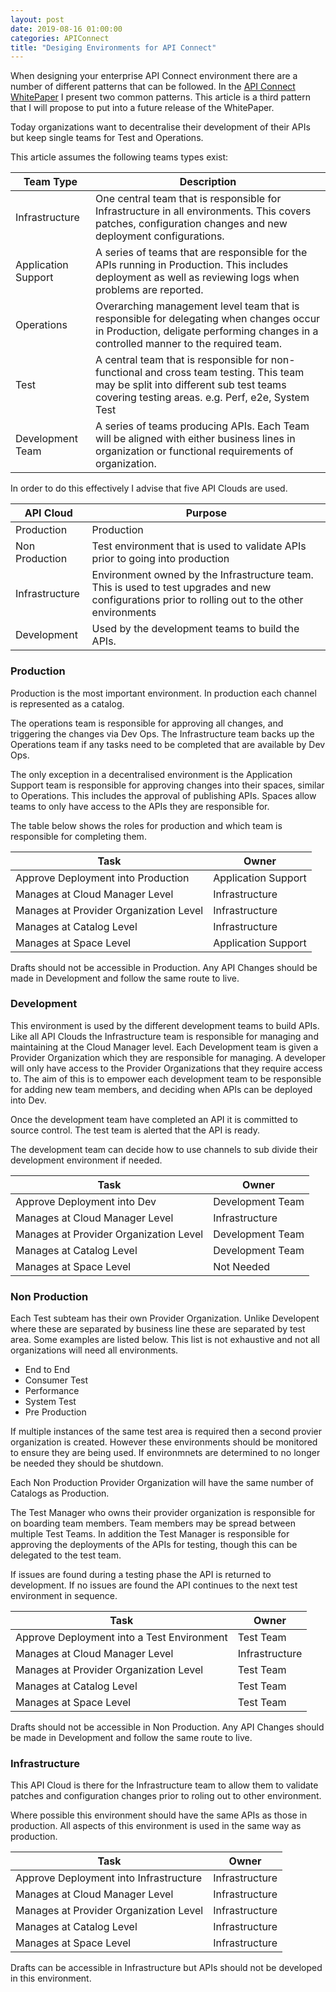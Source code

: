 ```yaml
---
layout: post
date: 2019-08-16 01:00:00
categories: APIConnect
title: "Desiging Environments for API Connect"
---
```


When designing your enterprise API Connect environment there are a number of different patterns that can be followed.  In the [API Connect WhitePaper](https://www.ibm.com/downloads/cas/30YERA2R) I present two common patterns. This article is a third pattern that I will propose to put into a future release of the WhitePaper.


<!--more-->

Today organizations want to decentralise their development of their APIs but keep single teams for Test and Operations.

This article assumes the following teams types exist:

| Team Type           | Description                                                                                                                                                                            |
| ------------------- | -------------------------------------------------------------------------------------------------------------------------------------------------------------------------------------- |
| Infrastructure      | One central team that is responsible for Infrastructure in all environments. This covers patches, configuration changes and new deployment configurations.                                 |
| Application Support | A series of teams that are responsible for the APIs running in Production. This includes deployment as well as reviewing logs when problems are reported.                              |
| Operations          | Overarching management level team that is responsible for delegating  when changes occur in Production, deligate performing changes in a controlled manner to the required team.      |
| Test                | A central team that is responsible for non-functional and cross team testing. This team may be split into different sub test teams covering testing areas. e.g. Perf, e2e, System Test |
| Development Team    | A series of teams producing APIs. Each Team will be aligned with either business lines in organization or functional requirements of organization.                                                                                    |

In order to do this effectively I advise that five API Clouds are used.

| API Cloud      | Purpose |
| -------------- | ----------------------------------------------------------------------------------------------------------------------------------------------------------- |
| Production     | Production                                                                                                                                                  |
| Non Production | Test environment that is used to validate APIs prior to going into production                                                                               |
| Infrastructure | Environment owned by the Infrastructure team. This is used to test upgrades and new configurations prior to rolling out to the other environments |
| Development            | Used by the development teams to build the APIs.                                                                                                            |

### Production

Production is the most important environment. In production each channel is represented as a catalog.

The operations team is responsible for approving all changes, and triggering the changes via Dev Ops. The Infrastructure team backs up the Operations team if any tasks need to be completed that are available by Dev Ops.

The only exception in a decentralised environment is the  Application Support team is responsible for approving changes into their spaces, similar to Operations. This includes the approval of publishing APIs.  Spaces allow teams to only have access to the APIs they are responsible for.

The table below shows the roles for production and which team is responsible for completing them.

| Task                                   | Owner                     |
| -------------------------------------- | ------------------------- |
| Approve Deployment into Production     | Application Support |
| Manages at Cloud Manager Level         | Infrastructure |
| Manages at Provider Organization Level | Infrastructure |
| Manages at Catalog Level               | Infrastructure |
| Manages at Space Level                 | Application Support |


 Drafts should not be accessible in Production. Any API Changes should be made in Development and follow the same route to live.

### Development

This environment is used by the different development teams to build APIs. Like all API Clouds the  Infrastructure team is responsible for managing and maintaining at the Cloud Manager level.  Each Development team is given a Provider Organization which they are responsible for managing. A developer will only have access to the Provider Organizations that they require access to.  The aim of this is to empower each development team to be responsible for adding new team members, and deciding when APIs can be deployed into Dev.

Once the development team have  completed an API it is committed to source control. The test team is alerted that the API is ready.

The development team can decide how to use channels to sub divide their development environment if needed.

| Task                                   | Owner                     |
| -------------------------------------- | ------------------------- |
| Approve Deployment into Dev            | Development Team          |
| Manages at Cloud Manager Level         | Infrastructure            |
| Manages at Provider Organization Level | Development Team          |
| Manages at Catalog Level               | Development Team          |
| Manages at Space Level                 | Not Needed               |

### Non Production

Each Test subteam has their own Provider Organization. Unlike Developent where these are separated by business line these are separated by test area. Some examples are listed below. This list is not exhaustive and not all organizations will need all environments.

-   End to End
-   Consumer Test
-   Performance
-   System Test
-   Pre Production

If multiple instances of the same test area is required then a second provier organization is created. However these environments should be monitored to ensure they are being used. If environmnets are determined to no longer be needed they should be shutdown.

Each Non Production Provider Organization will have the same number of Catalogs as Production.

The Test Manager who owns their provider organization is responsible for on boarding team members. Team members may be spread between multiple Test Teams. In addition the Test Manager is responsible for approving the deployments of the APIs for testing, though this can be delegated to the test team.

 If issues are found during a testing phase the API is returned to development. If no issues are found the API continues to the next test environment in sequence.

| Task                                       | Owner                     |
| ------------------------------------------ | ------------------------- |
| Approve Deployment into a Test Environment | Test Team                 |
| Manages at Cloud Manager Level             | Infrastructure |
| Manages at Provider Organization Level     | Test Team                 |
| Manages at Catalog Level                   | Test Team                 |
| Manages at Space Level                     | Test Team                 |

 Drafts should not be accessible in Non Production. Any API Changes should be made in Development and follow the same route to live.

### Infrastructure

This API Cloud is there for the Infrastructure team to allow them to validate patches and configuration changes prior to roling out to other environment.

Where possible this environment should have the same APIs as those in production. All aspects of this environment is used in the same way as production.

| Task                                   | Owner                     |
| -------------------------------------- | ------------------------- |
| Approve Deployment into Infrastructure | Infrastructure |
| Manages at Cloud Manager Level         | Infrastructure |
| Manages at Provider Organization Level | Infrastructure |
| Manages at Catalog Level               | Infrastructure |
| Manages at Space Level                 | Infrastructure |

 Drafts can  be accessible in Infrastructure but APIs should not be developed in this environment.
